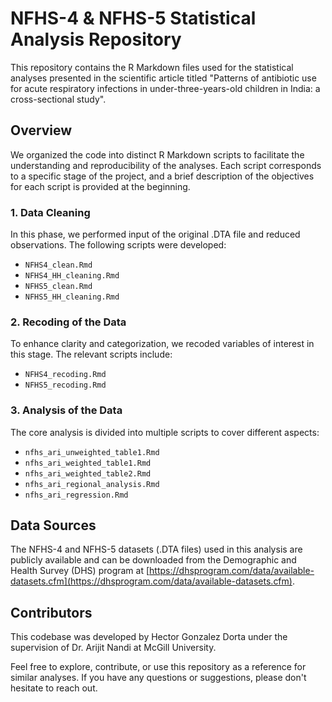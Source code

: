 # NFHS-4 & NFHS-5 Statistical Analysis Repository
This repository contains the R Markdown files used for the statistical analyses presented in the scientific article titled "Patterns of antibiotic use for acute respiratory infections in under-three-years-old children in India: a cross-sectional study".

## Overview

We organized the code into distinct R Markdown scripts to facilitate the understanding and reproducibility of the analyses. Each script corresponds to a specific stage of the project, and a brief description of the objectives for each script is provided at the beginning.

### 1. Data Cleaning

In this phase, we performed input of the original .DTA file and reduced observations. The following scripts were developed:

- `NFHS4_clean.Rmd`
- `NFHS4_HH_cleaning.Rmd`
- `NFHS5_clean.Rmd`
- `NFHS5_HH_cleaning.Rmd`

### 2. Recoding of the Data

To enhance clarity and categorization, we recoded variables of interest in this stage. The relevant scripts include:

- `NFHS4_recoding.Rmd`
- `NFHS5_recoding.Rmd`

### 3. Analysis of the Data

The core analysis is divided into multiple scripts to cover different aspects:

- `nfhs_ari_unweighted_table1.Rmd`
- `nfhs_ari_weighted_table1.Rmd`
- `nfhs_ari_weighted_table2.Rmd`
- `nfhs_ari_regional_analysis.Rmd`
- `nfhs_ari_regression.Rmd`

## Data Sources

The NFHS-4 and NFHS-5 datasets (.DTA files) used in this analysis are publicly available and can be downloaded from the Demographic and Health Survey (DHS) program at [https://dhsprogram.com/data/available-datasets.cfm](https://dhsprogram.com/data/available-datasets.cfm).

## Contributors

This codebase was developed by Hector Gonzalez Dorta under the supervision of Dr. Arijit Nandi at McGill University.

Feel free to explore, contribute, or use this repository as a reference for similar analyses. If you have any questions or suggestions, please don't hesitate to reach out.
